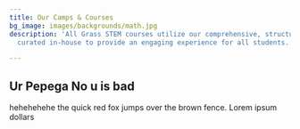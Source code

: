 ```yaml
---
title: Our Camps & Courses
bg_image: images/backgrounds/math.jpg
description: 'All Grass STEM courses utilize our comprehensive, structured curriculum
  curated in-house to provide an engaging experience for all students. '

---
```


## Ur Pepega No u is bad
hehehehehe the quick red fox jumps over the brown fence. Lorem ipsum
dollars
